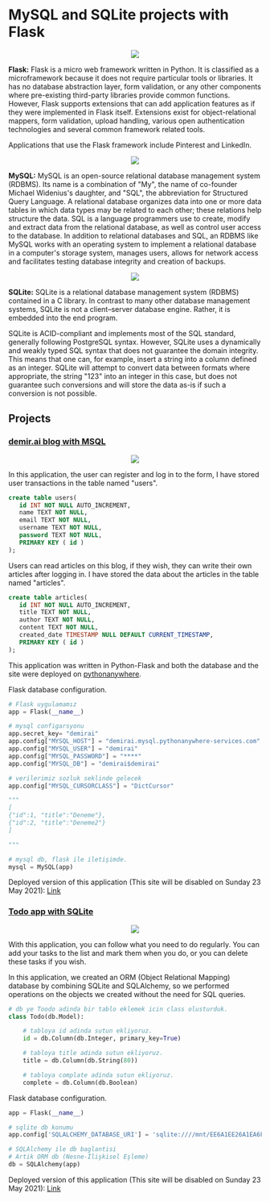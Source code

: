 # MySQL and SQLite projects with Flask

<p align="center">
  <img src="https://user-images.githubusercontent.com/54184905/109134183-d3e06480-7766-11eb-83b7-f3d44c53ebbd.png" />
</p>

**Flask:** Flask is a micro web framework written in Python. It is classified as a 
microframework because it does not require particular tools or libraries. It has no 
database abstraction layer, form validation, or any other components where 
pre-existing third-party libraries provide common functions. However, Flask supports 
extensions that can add application features as if they were implemented in Flask 
itself. Extensions exist for object-relational mappers, form validation, upload 
handling, various open authentication technologies and several common framework 
related tools.

Applications that use the Flask framework include Pinterest and LinkedIn.

<p align="center">
  <img src="https://user-images.githubusercontent.com/54184905/109134181-d3e06480-7766-11eb-97e8-61ffa4ca040a.png" />
</p>

**MySQL:** MySQL is an open-source relational database management system (RDBMS). Its 
name is a combination of "My", the name of co-founder Michael Widenius's daughter, and
"SQL", the abbreviation for Structured Query Language. A relational database organizes
data into one or more data tables in which data types may be related to each other; 
these relations help structure the data. SQL is a language programmers use to create, 
modify and extract data from the relational database, as well as control user access 
to the database. In addition to relational databases and SQL, an RDBMS like MySQL 
works with an operating system to implement a relational database in a computer's 
storage system, manages users, allows for network access and facilitates testing 
database integrity and creation of backups. 

<p align="center">
  <img src="https://user-images.githubusercontent.com/54184905/109134179-d2af3780-7766-11eb-9b9c-5169fdcea403.png" />
</p>

**SQLite:** SQLite is a relational database management system (RDBMS) contained in a C
library. In contrast to many other database management systems, SQLite is not a client–server database engine. Rather, it is embedded into the end program.

SQLite is ACID-compliant and implements most of the SQL standard, generally following 
PostgreSQL syntax. However, SQLite uses a dynamically and weakly typed SQL syntax that does not guarantee the domain integrity. This means that one can, for example, insert a string into a column defined as an integer. SQLite will attempt to convert data 
between formats where appropriate, the string "123" into an integer in this case, but 
does not guarantee such conversions and will store the data as-is if such a conversion
is not possible.


## Projects

### [**demir.ai blog with MSQL**](/demiraiBlog/)

<p align="center">
  <img src="https://user-images.githubusercontent.com/54184905/109133486-1d7c7f80-7766-11eb-96ba-dc8d81b2f1f4.png" />
</p>

In this application, the user can register and log in to the form, I have stored user transactions in the table named "users".

~~~~sql
create table users(
   id INT NOT NULL AUTO_INCREMENT,
   name TEXT NOT NULL,
   email TEXT NOT NULL,
   username TEXT NOT NULL,
   password TEXT NOT NULL,
   PRIMARY KEY ( id )
);
~~~~

Users can read articles on this blog, if they wish, they can write their own articles after logging in. I have stored the data about the articles in the table named "articles".

~~~~sql
create table articles(
   id INT NOT NULL AUTO_INCREMENT,
   title TEXT NOT NULL,
   author TEXT NOT NULL,
   content TEXT NOT NULL,
   created_date TIMESTAMP NULL DEFAULT CURRENT_TIMESTAMP,
   PRIMARY KEY ( id )
);
~~~~

This application was written in Python-Flask and both the database and the site were deployed on [pythonanywhere](https://www.pythonanywhere.com/).

Flask database configuration.

```python
# Flask uygulamamız
app = Flask(__name__)

# mysql configarsyonu
app.secret_key= "demirai"
app.config["MYSQL_HOST"] = "demirai.mysql.pythonanywhere-services.com"
app.config["MYSQL_USER"] = "demirai"
app.config["MYSQL_PASSWORD"] = "****"
app.config["MYSQL_DB"] = "demirai$demirai"

# verilerimiz sozluk seklinde gelecek
app.config["MYSQL_CURSORCLASS"] = "DictCursor"

""" 
[
{"id":1, "title":"Deneme"},
{"id":2, "title":"Deneme2"}
]

"""

# mysql db, flask ile iletişimde.
mysql = MySQL(app)
```

Deployed version of this application (This site will be disabled on Sunday 23 May 2021): [Link](http://demirai.pythonanywhere.com/)

### [**Todo app with SQLite**](/FlaskTodoApp/)

<p align="center">
  <img src="https://user-images.githubusercontent.com/54184905/109133489-1eadac80-7766-11eb-805e-e2c0958f2a06.png" />
</p>

With this application, you can follow what you need to do regularly. You can add your tasks to the list and mark them when you do, or you can delete these tasks if you wish.

In this application, we created an ORM (Object Relational Mapping) database by combining SQLite and SQLAlchemy, so we performed operations on the objects we created without the need for SQL queries.

```python
# db ye Toodo adinda bir tablo eklemek icin class olusturduk.
class Todo(db.Model):

    # tabloya id adinda sutun ekliyoruz.
    id = db.Column(db.Integer, primary_key=True)

    # tabloya title adinda sutun ekliyoruz.
    title = db.Column(db.String(80))

    # tabloya complate adinda sutun ekliyoruz.
    complete = db.Column(db.Boolean)
```

Flask database configuration.


```python
app = Flask(__name__)

# sqlite db konumu
app.config['SQLALCHEMY_DATABASE_URI'] = 'sqlite:////mnt/EE6A1EE26A1EA6FD/Python/Flask_Todo_App/todo.db'

# SQLAlchemy ile db baglantisi
# Artik ORM db (Nesne-İlişkisel Eşleme)
db = SQLAlchemy(app)
```

Deployed version of this application (This site will be disabled on Sunday 23 May 2021): [Link](http://todoapp.pythonanywhere.com/)

